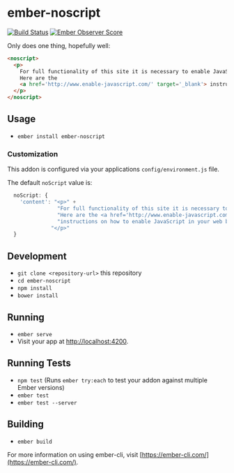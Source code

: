 # ember-noscript

[![Build Status](https://travis-ci.org/jrjohnson/ember-noscript.svg)](https://travis-ci.org/jrjohnson/ember-noscript)
[![Ember Observer Score](http://emberobserver.com/badges/ember-noscript.svg)](http://emberobserver.com/addons/ember-noscript)

Only does one thing, hopefully well:

```html
<noscript>
  <p>
    For full functionality of this site it is necessary to enable JavaScript.  
    Here are the
    <a href='http://www.enable-javascript.com/' target='_blank'> instructions how to enable JavaScript in your web browser</a>.
  </p>
</noscript>
```

## Usage

* `ember install ember-noscript`

### Customization
This addon is configured via your applications `config/environment.js` file.

The default `noScript` value is:

```javascript
  noScript: {
    'content': "<p>" +
                "For full functionality of this site it is necessary to enable JavaScript." +
                "Here are the <a href='http://www.enable-javascript.com/' target='_blank'>" +
                "instructions on how to enable JavaScript in your web browser</a>." +
              "</p>"
  }
```

## Development

* `git clone <repository-url>` this repository
* `cd ember-noscript`
* `npm install`
* `bower install`

## Running

* `ember serve`
* Visit your app at [http://localhost:4200](http://localhost:4200).

## Running Tests

* `npm test` (Runs `ember try:each` to test your addon against multiple Ember versions)
* `ember test`
* `ember test --server`

## Building

* `ember build`

For more information on using ember-cli, visit [https://ember-cli.com/](https://ember-cli.com/).

